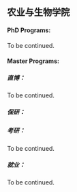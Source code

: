 ## 农业与生物学院

#### PhD Programs:

To be continued.

#### Master Programs:





##### 直博：

To be continued.

##### 保研：


##### 考研：

To be continued.

##### 就业：

To be continued.
